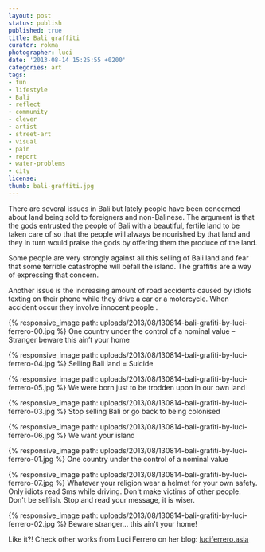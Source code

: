 ```yaml
---
layout: post
status: publish
published: true
title: Bali graffiti
curator: rokma
photographer: luci
date: '2013-08-14 15:25:55 +0200'
categories: art
tags:
- fun
- lifestyle
- Bali
- reflect
- community
- clever
- artist
- street-art
- visual
- pain
- report
- water-problems
- city
license:
thumb: bali-graffiti.jpg
---
```

There are several issues in Bali but lately people have been concerned about land being sold to foreigners and non-Balinese. The argument is that the gods entrusted the people of Bali with a beautiful, fertile land to be taken care of so that the people will always be nourished by that land and they in turn would praise the gods by offering them the produce of the land.

Some people are very strongly against all this selling of Bali land and fear that some terrible catastrophe will befall the island. The graffitis are a way of expressing that concern.

Another issue is the increasing amount of road accidents caused by idiots texting on their phone while they drive a car or a motorcycle. When accident occur they involve innocent people .


{% responsive_image path: uploads/2013/08/130814-bali-grafiti-by-luci-ferrero-00.jpg %}
One country under the control of a nominal value – Stranger beware this ain’t your home

{% responsive_image path: uploads/2013/08/130814-bali-grafiti-by-luci-ferrero-04.jpg %}
Selling Bali land = Suicide

{% responsive_image path: uploads/2013/08/130814-bali-grafiti-by-luci-ferrero-05.jpg %}
We were born just to be trodden upon in our own land

{% responsive_image path: uploads/2013/08/130814-bali-grafiti-by-luci-ferrero-03.jpg %}
Stop selling Bali or go back to being colonised

{% responsive_image path: uploads/2013/08/130814-bali-grafiti-by-luci-ferrero-06.jpg %}
We want your island

{% responsive_image path: uploads/2013/08/130814-bali-grafiti-by-luci-ferrero-01.jpg %}
One country under the control of a nominal value

{% responsive_image path: uploads/2013/08/130814-bali-grafiti-by-luci-ferrero-07.jpg %}
Whatever your religion wear a helmet for your own safety.
Only idiots read Sms while driving.
Don't make victims of other people.
Don't be selfish.
Stop and read your message, it is wiser.

{% responsive_image path: uploads/2013/08/130814-bali-grafiti-by-luci-ferrero-02.jpg %}
Beware stranger... this ain't your home!

Like it?!
Check other works from Luci Ferrero on her blog: <a href="http://luciferrero.asia" title="check Luci's works on her blog!" target="_blank">luciferrero.asia</a>
